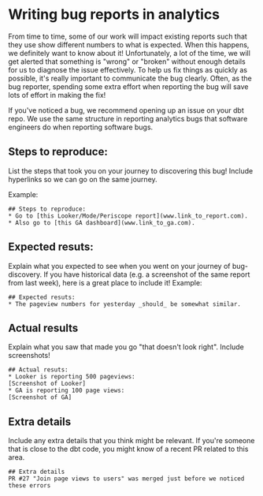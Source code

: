 # Writing bug reports in analytics
From time to time, some of our work will impact existing reports such that they use show different numbers to what is expected. When this happens, we definitely want to know about it! Unfortunately, a lot of the time, we will get alerted that something is "wrong" or "broken" without enough details for us to diagnose the issue effectively. To help us fix things as quickly as possible, it's really important to communicate the bug clearly. Often, as the bug reporter, spending some extra effort when reporting the bug will save lots of effort in making the fix!

If you've noticed a bug, we recommend opening up an issue on your dbt repo. We use the same structure in reporting analytics bugs that software engineers do when reporting software bugs.

## Steps to reproduce:
List the steps that took you on your journey to discovering this bug! Include hyperlinks so we can go on the same journey.

Example:
```
## Steps to reproduce:
* Go to [this Looker/Mode/Periscope report](www.link_to_report.com).
* Also go to [this GA dashboard](www.link_to_ga.com).
```

## Expected resuts:
Explain what you expected to see when you went on your journey of bug-discovery. If you have historical data (e.g. a screenshot of the same report from last week), here is a great place to include it!
Example:
```
## Expected resuts:
* The pageview numbers for yesterday _should_ be somewhat similar.
```

## Actual results
Explain what you saw that made you go "that doesn't look right". Include screenshots!
```
## Actual resuts:
* Looker is reporting 500 pageviews:
[Screenshot of Looker]
* GA is reporting 100 page views:
[Screenshot of GA]
```

## Extra details
Include any extra details that you think might be relevant. If you're someone that is close to the dbt code, you might know of a recent PR related to this area.
```
## Extra details
PR #27 "Join page views to users" was merged just before we noticed these errors
```